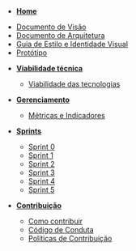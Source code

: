 ﻿﻿<!-- docs/_sidebar.md -->

- [**Home**](home.md)
<!-- - [**Post Mortem**](postmortem.md) -->
<!-- - [**Visão de Produto**](#) -->

  <!-- - [Termo de Abertura](project_charter.md) -->
  <!-- - [Estrutura Analítica do Projeto](wbs.md) -->
  - [Documento de Visão](vision_document.md)
  - [Documento de Arquitetura](architecture_document.md)
  - [Guia de Estilo e Identidade Visual](style_guide.md)
  - [Protótipo](prototype.md)
  <!-- - [Canvas](canvas.md) -->
  <!-- - [Roadmap do Produto](product_roadmap.md) -->

- [**Viabilidade técnica**](#)

  - [Viabilidade das tecnologias](architecture_techonologies.md)
 <!-- - [Ferramentas de testes](tools_testing.md) -->

- [**Gerenciamento**](#)

  <!-- - [Processo do projeto](project_methodology.md) -->
  - [Métricas e Indicadores](indicators_metrics.md)

- [**Sprints**](#)
  - [Sprint 0](sprints/sprint_0.md)
  - [Sprint 1](sprints/sprint_1.md)
  - [Sprint 2](sprints/sprint_2.md)
  - [Sprint 3](sprints/sprint_3.md)
  - [Sprint 4](sprints/sprint_4.md)
  - [Sprint 5](sprints/sprint_5.md)

- [**Contribuição**](#)
  - [Como contribuir](contributing.md)
  - [Código de Conduta](code_of_conduct.md)
  - [Políticas de Contribuição](policies.md)
